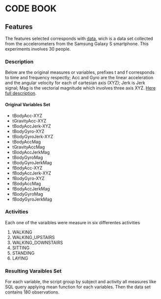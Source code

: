 # CODE BOOK
## Features
The features selected corresponds with [data](https://d396qusza40orc.cloudfront.net/getdata%2Fprojectfiles%2FUCI%20HAR%20Dataset.zip), wich is a data set collected from the accelerometers from the Samsung Galaxy S smartphone. This experiments involves 30 people.
### Description
Below are the original measures or variables, prefixes t and f corresponds to time and frequency respectly; Acc and Gyro are the linear acceleration and the angular velocity for each of cartesian axis (XYZ); Jerk is Jerk signal; Mag is the vectorial magnitude which involves three axis XYZ. [Here full description](http://archive.ics.uci.edu/ml/datasets/Human+Activity+Recognition+Using+Smartphones).
#### Original Variables Set
- tBodyAcc-XYZ  
- tGravityAcc-XYZ  
- tBodyAccJerk-XYZ  
- tBodyGyro-XYZ  
- tBodyGyroJerk-XYZ  
- tBodyAccMag  
- tGravityAccMag  
- tBodyAccJerkMag  
- tBodyGyroMag  
- tBodyGyroJerkMag  
- fBodyAcc-XYZ  
- fBodyAccJerk-XYZ  
- fBodyGyro-XYZ  
- fBodyAccMag  
- fBodyAccJerkMag  
- fBodyGyroMag  
- fBodyGyroJerkMag 
### Activities
Each one of the varaibles were measure in six differentes activities
1. WALKING  
2. WALKING_UPSTAIRS  
3. WALKING_DOWNSTAIRS  
4. SITTING  
5. STANDING  
6. LAYING 

### Resulting Varaibles Set
For each variable, the script group by subject and activity all measures like SQL query applying mean function for each variables. Then the data set contains 180 observations.




